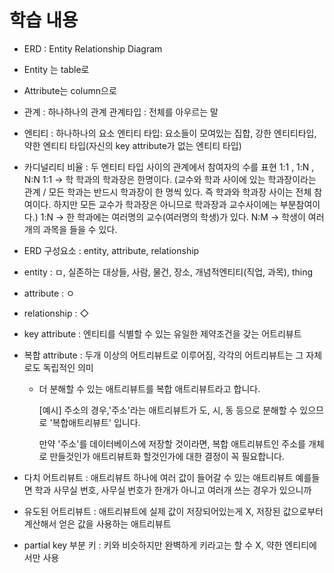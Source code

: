# 학습 내용

- ERD : Entity Relationship Diagram
- Entity 는 table로
- Attribute는 column으로


- 관계 : 하나하나의 관계
관계타입 : 전체를 아우르는 말
- 엔티티 : 하나하나의 요소
엔티티 타입: 요소들이 모여있는 집합, 강한 엔티티타입, 약한 엔티티 타입(자신의 key attribute가 없는 엔티티 타입)
- 카디널리티 비율 : 두 엔티티 타입 사이의 관계에서 참여자의 수를 표현
1:1 , 1:N , N:N
1:1 → 학 학과의 학과장은 한명이다. (교수와 학과 사이에 있는 학과장이라는 관계 / 모든 학과는 반드시 학과장이 한 명씩 있다. 즉 학과와 학과장 사이는 전체 참여이다. 하지만 모든 교수가 학과장은 아니므로 학과장과 교수사이에는 부분참여이다.)
1:N → 한 학과에는 여러명의 교수(여러명의 학생)가 있다.
N:M → 학생이 여러개의 과목을 들을 수 있다.
- ERD 구성요소 : entity, attribute, relationship
- entity : ㅁ, 실존하는 대상들, 사람, 물건, 장소, 개념적엔티티(직업, 과목), thing
- attribute : ㅇ
- relationship : ◇
- key attribute : 엔티티를 식별할 수 있는 유일한 제약조건을 갖는 어트리뷰트
- 복합 attribute : 두개 이상의 어트리뷰트로 이루어짐, 각각의 어트리뷰트는 그 자체로도 독립적인 의미
    - 더 분해할 수 있는 애트리뷰트를 복합 애트리뷰트라고 합니다.
        
        [예시] 주소의 경우,'주소'라는 애트리뷰트가 도, 시, 동 등으로 분해할 수 있으므로 '복합애트리뷰트' 입니다.
        
        만약 '주소'를 데이터베이스에 저장할 것이라면, 복합 애트리뷰트인 주소를 개체로 만들것인가 애트리뷰트화 할것인가에 대한 결정이 꼭 필요합니다.
        
- 다치 어트리뷰트 : 애트리뷰트 하나에 여러 값이 들어갈 수 있는 애트리뷰트 
             예를들면 학과 사무실 번호, 사무실 번호가 한개가 아니고 여러개 쓰는 경우가 있으니까
- 유도된 어트리뷰트 : 애트리뷰트에 실제 값이 저장되어있는게 X, 저장된 값으로부터 계산해서 얻은 값을 사용하는 애트리뷰트
- partial key 부분 키 : 키와 비슷하지만 완벽하게 키라고는 할 수 X, 약한 엔티티에서만 사용

